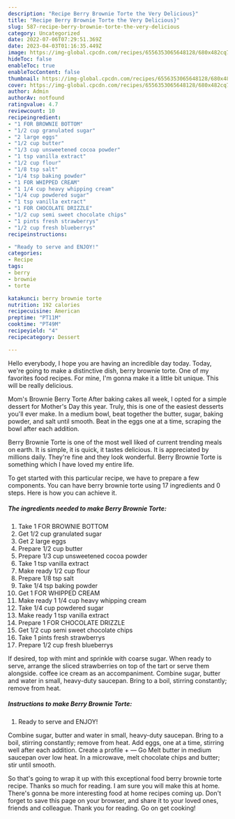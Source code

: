 ```yaml
---
description: "Recipe Berry Brownie Torte the Very Delicious}"
title: "Recipe Berry Brownie Torte the Very Delicious}"
slug: 587-recipe-berry-brownie-torte-the-very-delicious
category: Uncategorized
date: 2022-07-06T07:29:51.369Z
date: 2023-04-03T01:16:35.449Z
image: https://img-global.cpcdn.com/recipes/6556353065648128/680x482cq70/berry-brownie-torte-recipe-main-photo.jpg
hideToc: false
enableToc: true
enableTocContent: false
thumbnail: https://img-global.cpcdn.com/recipes/6556353065648128/680x482cq70/berry-brownie-torte-recipe-main-photo.jpg
cover: https://img-global.cpcdn.com/recipes/6556353065648128/680x482cq70/berry-brownie-torte-recipe-main-photo.jpg
author: Admin
authorAv: notfound
ratingvalue: 4.7
reviewcount: 10
recipeingredient:
- "1 FOR BROWNIE BOTTOM"
- "1/2 cup granulated sugar"
- "2 large eggs"
- "1/2 cup butter"
- "1/3 cup unsweetened cocoa powder"
- "1 tsp vanilla extract"
- "1/2 cup flour"
- "1/8 tsp salt"
- "1/4 tsp baking powder"
- "1 FOR WHIPPED CREAM"
- "1 1/4 cup heavy whipping cream"
- "1/4 cup powdered sugar"
- "1 tsp vanilla extract"
- "1 FOR CHOCOLATE DRIZZLE"
- "1/2 cup semi sweet chocolate chips"
- "1 pints fresh strawberrys"
- "1/2 cup fresh blueberrys"
recipeinstructions:

- "Ready to serve and ENJOY!"
categories:
- Recipe
tags:
- berry
- brownie
- torte

katakunci: berry brownie torte 
nutrition: 192 calories
recipecuisine: American
preptime: "PT11M"
cooktime: "PT49M"
recipeyield: "4"
recipecategory: Dessert

---
```



Hello everybody, I hope you are having an incredible day today. Today, we're going to make a distinctive dish, berry brownie torte. One of my favorites food recipes. For mine, I'm gonna make it a little bit unique. This will be really delicious.

Mom&#39;s Brownie Berry Torte After baking cakes all week, I opted for a simple dessert for Mother&#39;s Day this year. Truly, this is one of the easiest desserts you&#39;ll ever make. In a medium bowl, beat together the butter, sugar, baking powder, and salt until smooth. Beat in the eggs one at a time, scraping the bowl after each addition.

Berry Brownie Torte is one of the most well liked of current trending meals on earth. It is simple, it is quick, it tastes delicious. It is appreciated by millions daily. They're fine and they look wonderful. Berry Brownie Torte is something which I have loved my entire life.


To get started with this particular recipe, we have to prepare a few components. You can have berry brownie torte using 17 ingredients and 0 steps. Here is how you can achieve it.

<!--inarticleads1-->

##### The ingredients needed to make Berry Brownie Torte:

1. Take 1 FOR BROWNIE BOTTOM
1. Get 1/2 cup granulated sugar
1. Get 2 large eggs
1. Prepare 1/2 cup butter
1. Prepare 1/3 cup unsweetened cocoa powder
1. Take 1 tsp vanilla extract
1. Make ready 1/2 cup flour
1. Prepare 1/8 tsp salt
1. Take 1/4 tsp baking powder
1. Get 1 FOR WHIPPED CREAM
1. Make ready 1 1/4 cup heavy whipping cream
1. Take 1/4 cup powdered sugar
1. Make ready 1 tsp vanilla extract
1. Prepare 1 FOR CHOCOLATE DRIZZLE
1. Get 1/2 cup semi sweet chocolate chips
1. Take 1 pints fresh strawberrys
1. Prepare 1/2 cup fresh blueberrys


If desired, top with mint and sprinkle with coarse sugar. When ready to serve, arrange the sliced strawberries on top of the tart or serve them alongside. coffee ice cream as an accompaniment. Combine sugar, butter and water in small, heavy-duty saucepan. Bring to a boil, stirring constantly; remove from heat. 

<!--inarticleads2-->

##### Instructions to make Berry Brownie Torte:


1. Ready to serve and ENJOY!

Combine sugar, butter and water in small, heavy-duty saucepan. Bring to a boil, stirring constantly; remove from heat. Add eggs, one at a time, stirring well after each addition. Create a profile + — Go Melt butter in medium saucepan over low heat. In a microwave, melt chocolate chips and butter; stir until smooth. 

So that's going to wrap it up with this exceptional food berry brownie torte recipe. Thanks so much for reading. I am sure you will make this at home. There's gonna be more interesting food at home recipes coming up. Don't forget to save this page on your browser, and share it to your loved ones, friends and colleague. Thank you for reading. Go on get cooking!
